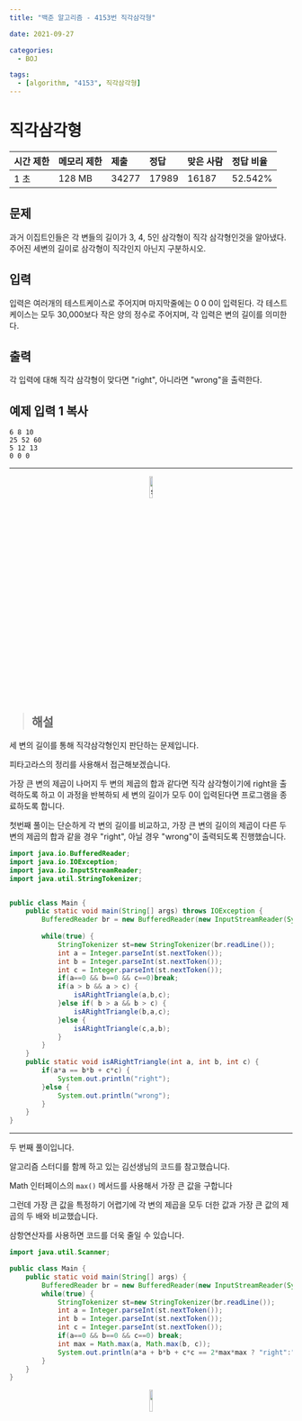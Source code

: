 ```yaml
---
title: "백준 알고리즘 - 4153번 직각삼각형"

date: 2021-09-27

categories:
  - BOJ

tags:
  - [algorithm, "4153", 직각삼각형]
---
```


# 직각삼각형

| 시간 제한 | 메모리 제한 | 제출  | 정답  | 맞은 사람 | 정답 비율 |
| :-------- | :---------- | :---- | :---- | :-------- | :-------- |
| 1 초      | 128 MB      | 34277 | 17989 | 16187     | 52.542%   |

## 문제

과거 이집트인들은 각 변들의 길이가 3, 4, 5인 삼각형이 직각 삼각형인것을 알아냈다. 주어진 세변의 길이로 삼각형이 직각인지 아닌지 구분하시오.

## 입력

입력은 여러개의 테스트케이스로 주어지며 마지막줄에는 0 0 0이 입력된다. 각 테스트케이스는 모두 30,000보다 작은 양의 정수로 주어지며, 각 입력은 변의 길이를 의미한다.

## 출력

각 입력에 대해 직각 삼각형이 맞다면 "right", 아니라면 "wrong"을 출력한다.

## 예제 입력 1 복사

```
6 8 10
25 52 60
5 12 13
0 0 0
```

---

<p align="center"><img src="https://user-images.githubusercontent.com/70495425/131687801-2b295fb7-6e22-4e70-a1ef-a7dc85b96796.png" alt="sun cloud" height="10%" width="10%" /></p>

> ## 해설

세 변의 길이를 통해 직각삼각형인지 판단하는 문제입니다.

피타고라스의 정리를 사용해서 접근해보겠습니다.

가장 큰 변의 제곱이 나머지 두 변의 제곱의 합과 같다면 직각 삼각형이기에 right을 출력하도록 하고 이 과정을 반복하되 세 변의 길이가 모두 0이 입력된다면 프로그램을 종료하도록 합니다.



첫번째 풀이는 단순하게 각 변의 길이를 비교하고, 가장 큰 변의 길이의 제곱이 다른 두 변의 제곱의 합과 같을 경우 "right", 아닐 경우 "wrong"이 출력되도록 진행했습니다.

```java
import java.io.BufferedReader;
import java.io.IOException;
import java.io.InputStreamReader;
import java.util.StringTokenizer;


public class Main {
	public static void main(String[] args) throws IOException {
		BufferedReader br = new BufferedReader(new InputStreamReader(System.in));
		
		while(true) {
			StringTokenizer st=new StringTokenizer(br.readLine());
			int a = Integer.parseInt(st.nextToken());
			int b = Integer.parseInt(st.nextToken());
			int c = Integer.parseInt(st.nextToken());
			if(a==0 && b==0 && c==0)break;
			if(a > b && a > c) {
				isARightTriangle(a,b,c);
			}else if( b > a && b > c) {
				isARightTriangle(b,a,c);
			}else {
				isARightTriangle(c,a,b);
			}
		}
	}
	public static void isARightTriangle(int a, int b, int c) {
		if(a*a == b*b + c*c) {
			System.out.println("right");
		}else {
			System.out.println("wrong");
		}
	}
}
```





---

두 번째 풀이입니다.

알고리즘 스터디를 함께 하고 있는 김선생님의 코드를 참고했습니다.

Math 인터페이스의 `max()` 메서드를 사용해서 가장 큰 값을 구합니다

그런데 가장 큰 값을 특정하기 어렵기에 각 변의 제곱을 모두 더한 값과 가장 큰 값의 제곱의 두 배와 비교했습니다.

삼항연산자를 사용하면 코드를 더욱 줄일 수 있습니다.





```java
import java.util.Scanner;

public class Main {
	public static void main(String[] args) {
		BufferedReader br = new BufferedReader(new InputStreamReader(System.in));
		while(true) {
			StringTokenizer st=new StringTokenizer(br.readLine());
			int a = Integer.parseInt(st.nextToken());
			int b = Integer.parseInt(st.nextToken());
			int c = Integer.parseInt(st.nextToken());
			if(a==0 && b==0 && c==0) break;
			int max = Math.max(a, Math.max(b, c));
			System.out.println(a*a + b*b + c*c == 2*max*max ? "right":"wrong");
		}
	}
}
```



<p align="center"><img src="https://user-images.githubusercontent.com/70495425/131689647-b4d2206e-7ec4-4f7f-a734-6c3bf77c80c3.png" height="10%" width="10%"></p>


